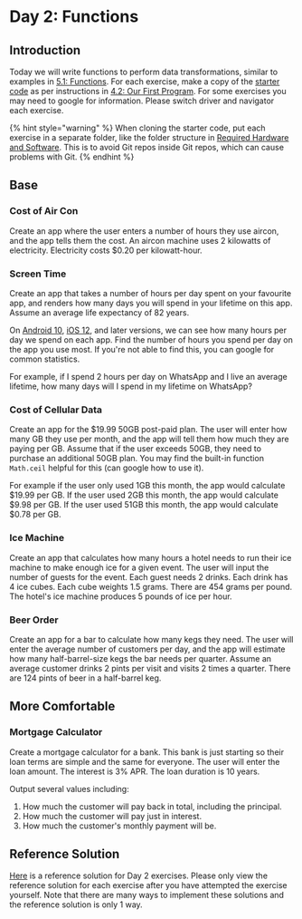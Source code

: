 # Day 2: Functions

## Introduction

Today we will write functions to perform data transformations, similar to examples in [5.1: Functions](../5-structuring-and-debugging-code/5.1-functions.md#exercises). For each exercise, make a copy of the [starter code](https://github.com/rocketacademy/basics-starter-code) as per instructions in [4.2: Our First Program](../4-getting-started-with-code/4.2-our-first-program.md#setup). For some exercises you may need to google for information. Please switch driver and navigator each exercise.

{% hint style="warning" %}
When cloning the starter code, put each exercise in a separate folder, like the folder structure in [Required Hardware and Software](../course-logistics/required-hardware-and-software.md#folder-structure-for-coding-basics). This is to avoid Git repos inside Git repos, which can cause problems with Git.
{% endhint %}

## Base

### Cost of Air Con

Create an app where the user enters a number of hours they use aircon, and the app tells them the cost. An aircon machine uses 2 kilowatts of electricity. Electricity costs $0.20 per kilowatt-hour.

### Screen Time

Create an app that takes a number of hours per day spent on your favourite app, and renders how many days you will spend in your lifetime on this app. Assume an average life expectancy of 82 years.

On [Android 10](https://wellbeing.google/tools/), [iOS 12](https://support.apple.com/en-us/HT208982), and later versions, we can see how many hours per day we spend on each app. Find the number of hours you spend per day on the app you use most. If you're not able to find this, you can google for common statistics.

For example, if I spend 2 hours per day on WhatsApp and I live an average lifetime, how many days will I spend in my lifetime on WhatsApp?

### Cost of Cellular Data

Create an app for the $19.99 50GB post-paid plan. The user will enter how many GB they use per month, and the app will tell them how much they are paying per GB. Assume that if the user exceeds 50GB, they need to purchase an additional 50GB plan. You may find the built-in function `Math.ceil` helpful for this \(can google how to use it\).

For example if the user only used 1GB this month, the app would calculate $19.99 per GB. If the user used 2GB this month, the app would calculate $9.98 per GB. If the user used 51GB this month, the app would calculate $0.78 per GB.

### Ice Machine

Create an app that calculates how many hours a hotel needs to run their ice machine to make enough ice for a given event. The user will input the number of guests for the event. Each guest needs 2 drinks. Each drink has 4 ice cubes. Each cube weights 1.5 grams. There are 454 grams per pound. The hotel's ice machine produces 5 pounds of ice per hour.

### Beer Order

Create an app for a bar to calculate how many kegs they need. The user will enter the average number of customers per day, and the app will estimate how many half-barrel-size kegs the bar needs per quarter. Assume an average customer drinks 2 pints per visit and visits 2 times a quarter. There are 124 pints of beer in a half-barrel keg.

## More Comfortable

### Mortgage Calculator

Create a mortgage calculator for a bank. This bank is just starting so their loan terms are simple and the same for everyone. The user will enter the loan amount. The interest is 3% APR. The loan duration is 10 years.

Output several values including:

1. How much the customer will pay back in total, including the principal.
2. How much the customer will pay just in interest.
3. How much the customer's monthly payment will be.

## Reference Solution

[Here](https://github.com/rocketacademy/basics-starter-code/blob/day2/script.js) is a reference solution for Day 2 exercises. Please only view the reference solution for each exercise after you have attempted the exercise yourself. Note that there are many ways to implement these solutions and the reference solution is only 1 way.

